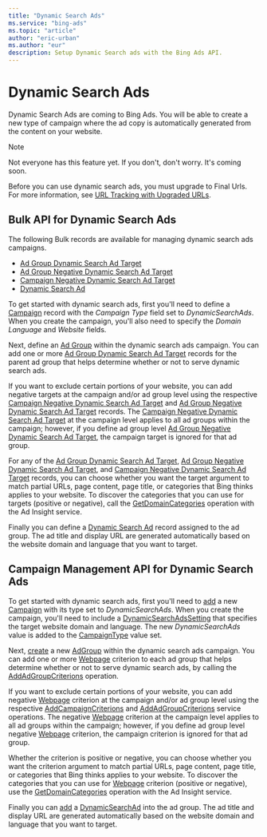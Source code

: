 ```yaml
---
title: "Dynamic Search Ads"
ms.service: "bing-ads"
ms.topic: "article"
author: "eric-urban"
ms.author: "eur"
description: Setup Dynamic Search ads with the Bing Ads API.
---
```

# Dynamic Search Ads
Dynamic Search Ads are coming to Bing Ads. You will be able to create a new type of campaign where the ad copy is automatically generated from the content on your website. 

> [!NOTE]
> Not everyone has this feature yet. If you don't, don't worry. It's coming soon.
> 
> Before you can use dynamic search ads, you must upgrade to Final Urls. For more information, see [URL Tracking with Upgraded URLs](/bingads/guides/url-tracking-upgraded-urls.md).

## <a name="bulk"></a>Bulk API for Dynamic Search Ads  
The following Bulk records are available for managing dynamic search ads campaigns.
* [Ad Group Dynamic Search Ad Target](/bingads/bulk-service/ad-group-dynamic-search-ad-target.md)
* [Ad Group Negative Dynamic Search Ad Target](/bingads/bulk-service/ad-group-negative-dynamic-search-ad-target.md)
* [Campaign Negative Dynamic Search Ad Target](/bingads/bulk-service/campaign-negative-dynamic-search-ad-target.md)
* [Dynamic Search Ad](/bingads/bulk-service/dynamic-search-ad.md)
 
To get started with dynamic search ads, first you'll need to define a [Campaign](/bingads/bulk-service/campaign.md) record with the *Campaign Type* field set to *DynamicSearchAds*. When you create the campaign, you'll also need to specify the *Domain Language* and *Website* fields.  

Next, define an [Ad Group](/bingads/bulk-service/ad-group.md) within the dynamic search ads campaign. You can add one or more [Ad Group Dynamic Search Ad Target](/bingads/bulk-service/ad-group-dynamic-search-ad-target.md) records for the parent ad group that helps determine whether or not to serve dynamic search ads. 

If you want to exclude certain portions of your website, you can add negative targets at the campaign and/or ad group level using the respective [Campaign Negative Dynamic Search Ad Target](/bingads/bulk-service/campaign-negative-dynamic-search-ad-target.md) and [Ad Group Negative Dynamic Search Ad Target](/bingads/bulk-service/ad-group-negative-dynamic-search-ad-target.md) records. The [Campaign Negative Dynamic Search Ad Target](/bingads/bulk-service/campaign-negative-dynamic-search-ad-target.md) at the campaign level applies to all ad groups within the campaign; however, if you define ad group level [Ad Group Negative Dynamic Search Ad Target](/bingads/bulk-service/ad-group-negative-dynamic-search-ad-target.md), the campaign target is ignored for that ad group. 

For any of the [Ad Group Dynamic Search Ad Target](/bingads/bulk-service/ad-group-dynamic-search-ad-target.md), [Ad Group Negative Dynamic Search Ad Target](/bingads/bulk-service/ad-group-negative-dynamic-search-ad-target.md), and [Campaign Negative Dynamic Search Ad Target](/bingads/bulk-service/campaign-negative-dynamic-search-ad-target.md) records, you can choose whether you want the target argument to match partial URLs, page content, page title, or categories that Bing thinks applies to your website. To discover the categories that you can use for targets (positive or negative), call the [GetDomainCategories](/bingads/ad-insight-service/getdomaincategories.md) operation with the Ad Insight service.

Finally you can define a [Dynamic Search Ad](/bingads/bulk-service/dynamic-search-ad.md) record assigned to the ad group. The ad title and display URL are generated automatically based on the website domain and language that you want to target.


## <a name="campaign"></a>Campaign Management API for Dynamic Search Ads  

To get started with dynamic search ads, first you'll need to [add](/bingads/campaign-management-service/addcampaigns.md) a new [Campaign](/bingads/campaign-management-service/campaign.md) with its type set to *DynamicSearchAds*. When you create the campaign, you'll need to include a [DynamicSearchAdsSetting](/bingads/campaign-management-service/dynamicsearchadssetting.md) that specifies the target website domain and language. The new *DynamicSearchAds* value is added to the [CampaignType](/bingads/campaign-management-service/campaigntype.md) value set. 

Next, [create](/bingads/campaign-management-service/addadgroups.md) a new [AdGroup](/bingads/campaign-management-service/adgroup.md) within the dynamic search ads campaign. You can add one or more [Webpage](/bingads/campaign-management-service/webpage.md) criterion to each ad group that helps determine whether or not to serve dynamic search ads, by calling the [AddAdGroupCriterions](/bingads/campaign-management-service/addadgroupcriterions.md) operation. 

If you want to exclude certain portions of your website, you can add negative [Webpage](/bingads/campaign-management-service/webpage.md) criterion at the campaign and/or ad group level using the respective [AddCampaignCriterions](/bingads/campaign-management-service/addcampaigncriterions.md) and [AddAdGroupCriterions](/bingads/campaign-management-service/addadgroupcriterions.md) service operations. The negative [Webpage](/bingads/campaign-management-service/webpage.md) criterion at the campaign level applies to all ad groups within the campaign; however, if you define ad group level negative [Webpage](/bingads/campaign-management-service/webpage.md) criterion, the campaign criterion is ignored for that ad group. 

Whether the criterion is positive or negative, you can choose whether you want the criterion argument to match partial URLs, page content, page title, or categories that Bing thinks applies to your website. To discover the categories that you can use for [Webpage](/bingads/campaign-management-service/webpage.md) criterion (positive or negative), use the [GetDomainCategories](/bingads/ad-insight-service/getdomaincategories.md) operation with the Ad Insight service.

Finally you can [add](/bingads/campaign-management-service/addads.md) a [DynamicSearchAd](/bingads/campaign-management-service/dynamicsearchad.md) into the ad group. The ad title and display URL are generated automatically based on the website domain and language that you want to target.

